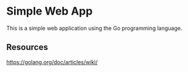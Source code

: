# Simple Web App
This is a simple web application using the Go programming language.

## Resources
https://golang.org/doc/articles/wiki/
